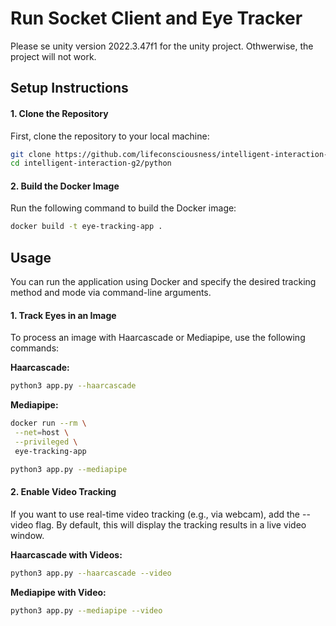 
# Run Socket Client and Eye Tracker

Please se unity version 2022.3.47f1 for the unity project. Othwerwise, the project will not work.

## Setup Instructions

#### 1. Clone the Repository
First, clone the repository to your local machine:

```bash
git clone https://github.com/lifeconsciousness/intelligent-interaction-g2.git
cd intelligent-interaction-g2/python
```

#### 2. Build the Docker Image
Run the following command to build the Docker image:

```bash
docker build -t eye-tracking-app .
```

## Usage

You can run the application using Docker and specify the desired tracking method and mode via command-line arguments.

#### 1. Track Eyes in an Image
To process an image with Haarcascade or Mediapipe, use the following commands:

**Haarcascade:**

```bash
python3 app.py --haarcascade
```

**Mediapipe:**

```bash
docker run --rm \
 --net=host \
 --privileged \
 eye-tracking-app
```

```bash
python3 app.py --mediapipe
```

#### 2. Enable Video Tracking
If you want to use real-time video tracking (e.g., via webcam), add the --video flag. By default, this will display the tracking results in a live video window.

**Haarcascade with Videos:**

```bash
python3 app.py --haarcascade --video
```

**Mediapipe with Video:**

```bash
python3 app.py --mediapipe --video
```